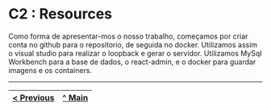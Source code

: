 # C2 : Resources

Como forma de apresentar-mos o nosso trabalho, começamos por criar conta no github para o repositorio, de seguida no docker. Utilizamos assim o visual studio para realizar o loopback e gerar o servidor. Utilizamos MySql Workbench para a base de dados, o react-admin, e o docker para guardar imagens e os containers.






---
| [< Previous](c1.md) | [^ Main](../../../) |
| :------------------ | :-----------------: |
